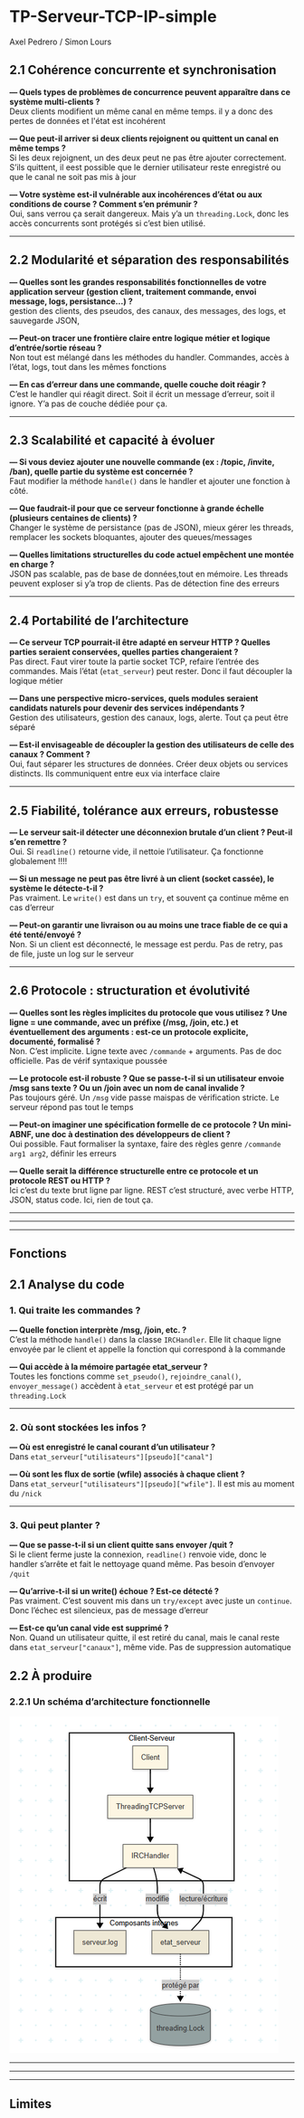 # TP-Serveur-TCP-IP-simple
Axel Pedrero / Simon Lours

## 2.1 Cohérence concurrente et synchronisation

**— Quels types de problèmes de concurrence peuvent apparaître dans ce système multi-clients ?**  
Deux clients modifient un même canal en même temps. il y a donc des pertes de données et l'état est incohérent

**— Que peut-il arriver si deux clients rejoignent ou quittent un canal en même temps ?**  
Si les deux rejoignent, un des deux peut ne pas être ajouter correctement.  
S’ils quittent, il eest possible que le dernier utilisateur reste enregistré ou que le canal ne soit pas mis à jour

**— Votre système est-il vulnérable aux incohérences d’état ou aux conditions de course ? Comment s’en prémunir ?**  
Oui, sans verrou ça serait dangereux. Mais y’a un `threading.Lock`, donc les accès concurrents sont protégés si c’est bien utilisé.

---

## 2.2 Modularité et séparation des responsabilités

**— Quelles sont les grandes responsabilités fonctionnelles de votre application serveur (gestion client, traitement commande, envoi message, logs, persistance…) ?**  
gestion des clients, des pseudos, des canaux, des messages, des logs, et sauvegarde JSON,

**— Peut-on tracer une frontière claire entre logique métier et logique d’entrée/sortie réseau ?**  
Non tout est mélangé dans les méthodes du handler. Commandes, accès à l’état, logs, tout dans les mêmes fonctions

**— En cas d’erreur dans une commande, quelle couche doit réagir ?**  
C’est le handler qui réagit direct. Soit il écrit un message d’erreur, soit il ignore. Y’a pas de couche dédiée pour ça.


---

## 2.3 Scalabilité et capacité à évoluer

**— Si vous deviez ajouter une nouvelle commande (ex : /topic, /invite, /ban), quelle partie du système est concernée ?**  
Faut modifier la méthode `handle()` dans le handler et ajouter une fonction à côté.

**— Que faudrait-il pour que ce serveur fonctionne à grande échelle (plusieurs centaines de clients) ?**  
Changer le système de persistance (pas de JSON), mieux gérer les threads, remplacer les sockets bloquantes, ajouter des queues/messages

**— Quelles limitations structurelles du code actuel empêchent une montée en charge ?**  
JSON pas scalable, pas de base de données,tout en mémoire. Les threads peuvent exploser si y’a trop de clients. Pas de détection fine des erreurs

---

## 2.4 Portabilité de l’architecture

**— Ce serveur TCP pourrait-il être adapté en serveur HTTP ? Quelles parties seraient conservées, quelles parties changeraient ?**  
Pas direct. Faut virer toute la partie socket TCP, refaire l’entrée des commandes. Mais l’état (`etat_serveur`) peut rester. Donc il faut découpler la logique métier

**— Dans une perspective micro-services, quels modules seraient candidats naturels pour devenir des services indépendants ?**  
Gestion des utilisateurs, gestion des canaux, logs, alerte. Tout ça peut être séparé

**— Est-il envisageable de découpler la gestion des utilisateurs de celle des canaux ? Comment ?**  
Oui, faut séparer les structures de données. Créer deux objets ou services distincts. Ils communiquent entre eux via interface claire

---

## 2.5 Fiabilité, tolérance aux erreurs, robustesse

**— Le serveur sait-il détecter une déconnexion brutale d’un client ? Peut-il s’en remettre ?**  
Oui. Si `readline()` retourne vide, il nettoie l’utilisateur. Ça fonctionne globalement !!!!

**— Si un message ne peut pas être livré à un client (socket cassée), le système le détecte-t-il ?**  
Pas vraiment. Le `write()` est dans un `try`, et souvent ça continue même en cas d’erreur

**— Peut-on garantir une livraison ou au moins une trace fiable de ce qui a été tenté/envoyé ?**  
Non. Si un client est déconnecté, le message est perdu. Pas de retry, pas de file, juste un log sur le serveur

---

## 2.6 Protocole : structuration et évolutivité

**— Quelles sont les règles implicites du protocole que vous utilisez ? Une ligne = une commande, avec un préfixe (/msg, /join, etc.) et éventuellement des arguments : est-ce un protocole explicite, documenté, formalisé ?**  
Non. C’est implicite. Ligne texte avec `/commande` + arguments. Pas de doc officielle. Pas de vérif syntaxique poussée

**— Le protocole est-il robuste ? Que se passe-t-il si un utilisateur envoie /msg sans texte ? Ou un /join avec un nom de canal invalide ?**  
Pas toujours géré. Un `/msg` vide passe maispas de vérification stricte. Le serveur répond pas tout le temps

**— Peut-on imaginer une spécification formelle de ce protocole ? Un mini-ABNF, une doc à destination des développeurs de client ?**  
Oui possible. Faut formaliser la syntaxe, faire des règles genre `/commande arg1 arg2`, définir les erreurs

**— Quelle serait la différence structurelle entre ce protocole et un protocole REST ou HTTP ?**  
Ici c’est du texte brut ligne par ligne. REST c’est structuré, avec verbe HTTP, JSON, status code. Ici, rien de tout ça.


---------------------------------------------------------------------------------------------

---------------------------------------------------------------------------------------------

---------------------------------------------------------------------------------------------

## **Fonctions**

## 2.1 Analyse du code

### 1. Qui traite les commandes ?

**— Quelle fonction interprète /msg, /join, etc. ?**  
C’est la méthode `handle()` dans la classe `IRCHandler`. Elle lit chaque ligne envoyée par le client et appelle la fonction qui correspond à la commande

**— Qui accède à la mémoire partagée etat_serveur ?**  
Toutes les fonctions comme `set_pseudo()`, `rejoindre_canal()`, `envoyer_message()` accèdent à `etat_serveur` et est protégé par un `threading.Lock`

---

### 2. Où sont stockées les infos ?

**— Où est enregistré le canal courant d’un utilisateur ?**  
Dans `etat_serveur["utilisateurs"][pseudo]["canal"]`

**— Où sont les flux de sortie (wfile) associés à chaque client ?**  
Dans `etat_serveur["utilisateurs"][pseudo]["wfile"]`. Il est mis au moment du `/nick`

---

### 3. Qui peut planter ?

**— Que se passe-t-il si un client quitte sans envoyer /quit ?**  
Si le client ferme juste la connexion, `readline()` renvoie vide, donc le handler s’arrête et fait le nettoyage quand même. Pas besoin d’envoyer `/quit`

**— Qu’arrive-t-il si un write() échoue ? Est-ce détecté ?**  
Pas vraiment. C’est souvent mis dans un `try/except` avec juste un `continue`. Donc l’échec est silencieux, pas de message d’erreur

**— Est-ce qu’un canal vide est supprimé ?**  
Non. Quand un utilisateur quitte, il est retiré du canal, mais le canal reste dans `etat_serveur["canaux"]`, même vide. Pas de suppression automatique

## 2.2 À produire

### 2.2.1 Un schéma d’architecture fonctionnelle
![Schéma de l’architecture fonctionnelle](./images/ArchiFonctionnelle.png)




---------------------------------------------------------------------------------------------

---------------------------------------------------------------------------------------------

---------------------------------------------------------------------------------------------

## **Limites**
